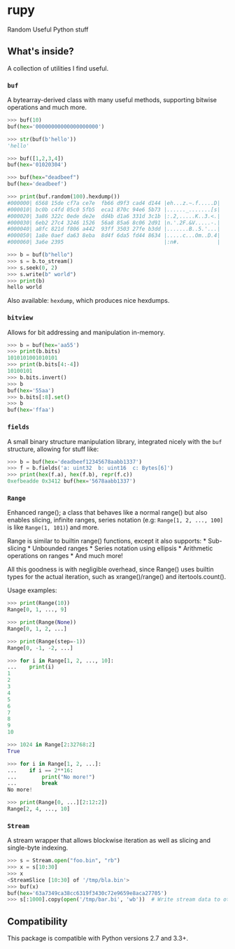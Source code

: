 

# rupy

Random Useful Python stuff

## What's inside?
A collection of utilities I find useful.

### `buf`
A bytearray-derived class with many useful methods, supporting bitwise operations and much more.

```python
>>> buf(10)
buf(hex='00000000000000000000')

>>> str(buf(b'hello'))
'hello'

>>> buf([1,2,3,4])
buf(hex='01020304')

>>> buf(hex="deadbeef")
buf(hex='deadbeef')

>>> print(buf.random(100).hexdump())
#000000| 6568 15de cf7a ce7e  fb66 d9f3 cad4 d144 |eh...z.~.f.....D|
#000010| bc0b c4fd 05c0 5fb5  eca1 870c 94e6 5b73 |......_.......[s|
#000020| 3a86 322c 0ede de2e  dd4b d1a6 331d 3c1b |:.2,.....K..3.<.|
#000030| 6eb2 27c4 3246 1526  56a8 85a6 8c06 2d91 |n.'.2F.&V.....-.|
#000040| a8fc 821d f806 a442  93ff 3503 27fe b3dd |.......B..5.'...|
#000050| 1a8e 0aef da63 8eba  8d4f 6da5 fd44 8634 |.....c...Om..D.4|
#000060| 3a6e 2395                                |:n#.            |

>>> b = buf(b"hello")
>>> s = b.to_stream()
>>> s.seek(0, 2)
>>> s.write(b" world")
>>> print(b)
hello world
```

Also available: `hexdump`, which produces nice hexdumps.

### `bitview`
Allows for bit addressing and manipulation in-memory.

```python
>>> b = buf(hex='aa55')
>>> print(b.bits)
1010101001010101
>>> print(b.bits[4:-4])
10100101
>>> b.bits.invert()
>>> b
buf(hex='55aa')
>>> b.bits[:8].set()
>>> b
buf(hex='ffaa')
```

### `fields`
A small binary structure manipulation library, integrated nicely with the `buf` structure, allowing for stuff like:

```python
>>> b = buf(hex='deadbeef12345678aabb1337')
>>> f = b.fields('a: uint32  b: uint16  c: Bytes[6]')
>>> print(hex(f.a), hex(f.b), repr(f.c))
0xefbeadde 0x3412 buf(hex='5678aabb1337')
```

### `Range`
Enhanced range(); a class that behaves like a normal range() but also enables slicing, infinite ranges, 
series notation (e.g: `Range[1, 2, ..., 100]` is like `Range(1, 101)`) and more.

Range is similar to builtin range() functions, except it also supports:
    * Sub-slicing
    * Unbounded ranges
    * Series notation using ellipsis
    * Arithmetic operations on ranges
    * And much more!

All this goodness is with negligible overhead, since Range() uses builtin types for the actual
iteration, such as xrange()/range() and itertools.count().

Usage examples:

```python
>>> print(Range(10))
Range[0, 1, ..., 9]

>>> print(Range(None))
Range[0, 1, 2, ...]

>>> print(Range(step=-1))
Range[0, -1, -2, ...]

>>> for i in Range[1, 2, ..., 10]:
...    print(i)
1
2
3
4
5
6
7
8
9
10

>>> 1024 in Range[2:32768:2]
True

>>> for i in Range[1, 2, ...]:
...    if i == 2**16:
...        print("No more!")
...        break
No more!

>>> print(Range[0, ...][2:12:2])
Range[2, 4, ..., 10]
```

### `Stream`
A stream wrapper that allows blockwise iteration as well as slicing and single-byte indexing.

```python
>>> s = Stream.open("foo.bin", "rb")
>>> x = s[10:30]
>>> x
<StreamSlice [10:30] of '/tmp/bla.bin'>
>>> buf(x)
buf(hex='63a7349ca38cc6319f3430c72e9659e8aca27705')
>>> s[:1000].copy(open('/tmp/bar.bi', 'wb'))  # Write stream data to other stream (buffered)
```

## Compatibility
This package is compatible with Python versions 2.7 and 3.3+.

